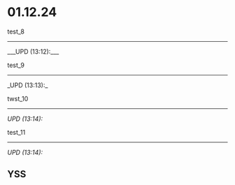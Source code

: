 # 01.12.24

test_8

<hr>
___UPD (13:12):___

test_9

<hr>
 _UPD (13:13):_ 

twst_10

<hr>

_UPD (13:14):_

test_11

<hr>

_UPD (13:14):_

## YSS
